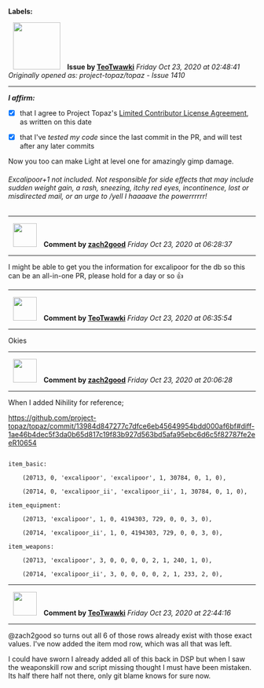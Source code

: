**Labels:**



<a href="https://github.com/TeoTwawki"><img src="https://avatars0.githubusercontent.com/u/6871475?v=4" width="96" height="96" hspace="10"></img></a> **Issue by [TeoTwawki](https://github.com/TeoTwawki)**
_Friday Oct 23, 2020 at 02:48:41_
_Originally opened as: project-topaz/topaz - Issue 1410_

----

<!-- place 'x' mark between square [] brackets to affirm: -->
**_I affirm:_**
- [x] that I agree to Project Topaz's [Limited Contributor License Agreement](http://project-topaz.com/blob/release/CONTRIBUTOR_AGREEMENT.md), as written on this date
- [x] that I've _tested my code_ since the last commit in the PR, and will test after any later commits

Now you too can make Light at level one for amazingly gimp damage.

###### Excalipoor+1 not included. Not responsible for side effects that may include sudden weight gain, a rash, sneezing, itchy red eyes, incontinence, lost or misdirected mail, or an urge to _/yell I haaaave the powerrrrrr!_



----
<a href="https://github.com/zach2good"><img src="https://avatars3.githubusercontent.com/u/1389729?v=4" width="48" height="48" hspace="10"></img></a> **Comment by [zach2good](https://github.com/zach2good)**
_Friday Oct 23, 2020 at 06:28:37_

----

I might be able to get you the information for excalipoor for the db so this can be an all-in-one PR, please hold for a day or so 👍 


----
<a href="https://github.com/TeoTwawki"><img src="https://avatars0.githubusercontent.com/u/6871475?v=4" width="48" height="48" hspace="10"></img></a> **Comment by [TeoTwawki](https://github.com/TeoTwawki)**
_Friday Oct 23, 2020 at 06:35:54_

----

Okies


----
<a href="https://github.com/zach2good"><img src="https://avatars3.githubusercontent.com/u/1389729?v=4" width="48" height="48" hspace="10"></img></a> **Comment by [zach2good](https://github.com/zach2good)**
_Friday Oct 23, 2020 at 20:06:28_

----

When I added Nihility for reference;
https://github.com/project-topaz/topaz/commit/13984d847277c7dfce6eb45649954bdd000af6bf#diff-1ae46b4dec5f3da0b65d817c19f83b927d563bd5afa95ebc6d6c5f82787fe2eeR10654
```
item_basic:
	(20713, 0, 'excalipoor', 'excalipoor', 1, 30784, 0, 1, 0),
	(20714, 0, 'excalipoor_ii', 'excalipoor_ii', 1, 30784, 0, 1, 0),
item_equipment:
	(20713, 'excalipoor', 1, 0, 4194303, 729, 0, 0, 3, 0),
	(20714, 'excalipoor_ii', 1, 0, 4194303, 729, 0, 0, 3, 0),
item_weapons:
	(20713, 'excalipoor', 3, 0, 0, 0, 0, 2, 1, 240, 1, 0),
	(20714, 'excalipoor_ii', 3, 0, 0, 0, 0, 2, 1, 233, 2, 0),
```


----
<a href="https://github.com/TeoTwawki"><img src="https://avatars0.githubusercontent.com/u/6871475?v=4" width="48" height="48" hspace="10"></img></a> **Comment by [TeoTwawki](https://github.com/TeoTwawki)**
_Friday Oct 23, 2020 at 22:44:16_

----

@zach2good so turns out all 6 of those rows already exist with those exact values. I've now added the item mod row, which was all that was left.

I could have sworn I already added all of this back in DSP but when I saw the weaponskill row and script missing thought I must have been mistaken. Its half there half not there, only git blame knows for sure now.
